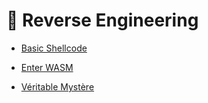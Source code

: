 # 🔧 Reverse Engineering

- [Basic Shellcode](./basicshellcode/writeup.md)

- [Enter WASM](./enterwasm/writeup.md)

- [Véritable Mystère](./veritablemystere/writeup.md)